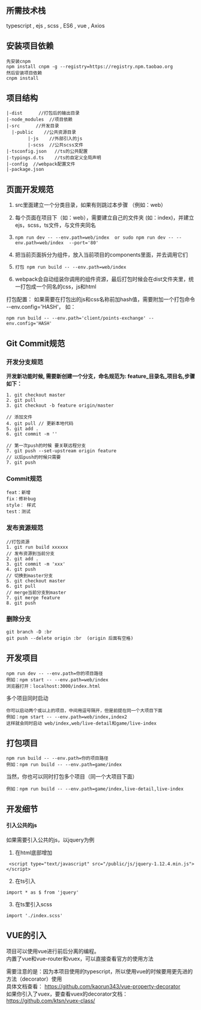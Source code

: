 ## 所需技术栈

typescript , ejs , scss , ES6 , vue , Axios

## 安装项目依赖

```
先安装cnpm 
npm install cnpm -g --registry=https://registry.npm.taobao.org
然后安装项目依赖
cnpm install 
```

## 项目结构

```
|-dist      //打包后的输出目录
|-node_modules  //项目依赖
|-src      //开发目录
  |-public    //公共资源目录
        |-js    //外部引入的js
        |-scss  //公共scss文件
|-tsconfig.json   //ts的公共配置
|-typings.d.ts    //ts的自定义全局声明
|-config  //webpack配置文件
|-package.json 

```
## 页面开发规范

1. src里面建立一个分类目录，如果有则跳过本步骤 （例如：web）

2. 每个页面在项目下（如：web），需要建立自己的文件夹 (如：index)，并建立ejs，scss，ts文件，与文件夹同名

3. ```
   npm run dev -- --env.path=web/index  or sudo npm run dev -- --env.path=web/index  --port='80'
   ```

4. 把当前页面拆分为组件，放入当前项目的components里面，并去调用它们

5. ```
   打包 npm run build -- --env.path=web/index
   ```

6. webpack会自动组装你调用的组件资源，最后打包时候会在dist文件夹里，统一打包成一个同名的css，js和html

打包配置：
如果需要在打包出的js和css名称前加hash值，需要附加一个打包命令 --env.config='HASH'， 如：
```
npm run build -- --env.path='client/points-exchange' --env.config='HASH'
```

## Git Commit规范
### 开发分支规范
**开发新功能时候, 需要新创建一个分支，命名规范为: feature_目录名_项目名,步骤如下：**
```
1. git checkout master
2. git pull
3. git checkout -b feature origin/master

// 添加文件
4. git pull // 更新本地代码
5. git add .
6. git commit -m ''

// 第一次push的时候 要关联远程分支
7. git push --set-upstream origin feature
// 以后push的时候只需要
7. git push
```

### Commit规范

```
feat：新增
fix：修补bug
style： 样式
test：测试
```

### 发布资源规范
```
//打包资源
1. git run build xxxxxx  
// 发布资源到当前分支
2. git add .
3. git commit -m 'xxx'
4. git push
// 切换到master分支
5. git checkout master
6. git pull
// merge当前分支到master
7. git merge feature
8. git push
```
### 删除分支
```
git branch -D :br
git push --delete origin :br  (origin 后面有空格)
```


## 开发项目
```
npm run dev -- --env.path=你的项目路径
例如：npm start -- --env.path=web/index
浏览器打开：localhost:3000/index.html
```

多个项目同时启动

```
你可以启动两个或以上的项目，中间用逗号隔开，但是前提在同一个大项目下面
例如：npm start -- --env.path=web/index,index2
这样就会同时启动 web/index,web/live-detail和game/live-index
```

## 打包项目

```
npm run build -- --env.path=你的项目路径
例如：npm run build -- --env.path=game/index
```

当然，你也可以同时打包多个项目（同一个大项目下面）

```
例如：npm run build -- --env.path=game/index,live-detail,live-index
```

## 开发细节
#### 引入公共的js
如果需要引入公共的js，以jquery为例
1. 在html底部增加

```
 <script type="text/javascript" src="/public/js/jquery-1.12.4.min.js"></script>
```
2. 在ts引入
```
import * as $ from 'jquery'
```
3. 在ts里引入scss
```
import './index.scss'
```



## VUE的引入
项目可以使用vue进行前后分离的编程。  
内置了vue和vue-router和vuex，可以直接查看官方的使用方法  


需要注意的是：因为本项目使用的typescript，所以使用vue的时候要用更先进的方法（decorator）使用  
具体文档查看： https://github.com/kaorun343/vue-property-decorator  
如果你引入了vuex，要查看vuex的decorator文档：https://github.com/ktsn/vuex-class/
  
